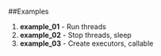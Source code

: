 ##Examples

1) **example_01**  - Run threads
1) **example_02**  - Stop threads, sleep
1) **example_03**  - Create executors, callable